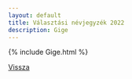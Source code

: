```yaml
---
layout: default
title: Választási névjegyzék 2022
description: Gige
---
```


{% include Gige.html %}

[Vissza](./)